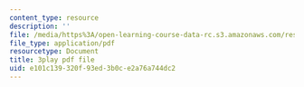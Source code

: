 ```yaml
---
content_type: resource
description: ''
file: /media/https%3A/open-learning-course-data-rc.s3.amazonaws.com/res-11-002-intentional-public-disruptions-art-responsibility-and-pedagogy-fall-2017/e101c139320f93ed3b0ce2a76a744dc2_3093728.pdf
file_type: application/pdf
resourcetype: Document
title: 3play pdf file
uid: e101c139-320f-93ed-3b0c-e2a76a744dc2
---
```

